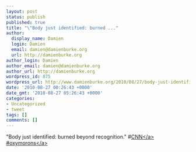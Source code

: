 ```yaml
---
layout: post
status: publish
published: true
title: "\"Body just identified: burned ..."
author:
  display_name: Damien
  login: Damien
  email: damien@damienburke.org
  url: http://damienburke.org
author_login: Damien
author_email: damien@damienburke.org
author_url: http://damienburke.org
wordpress_id: 875
wordpress_url: http://www.damienburke.org/2010/08/27/body-just-identified-burned/
date: '2010-08-27 00:26:43 +0000'
date_gmt: '2010-08-27 05:26:43 +0000'
categories:
- Uncategorized
- tweet
tags: []
comments: []
---
```

<p>"Body just identified: burned beyond recognition." #<a href="http:&#47;&#47;search.twitter.com&#47;search?q=%23CNN" class="aktt_hashtag">CNN<&#47;a> #<a href="http:&#47;&#47;search.twitter.com&#47;search?q=%23oxymorons" class="aktt_hashtag">oxymorons<&#47;a></p>

